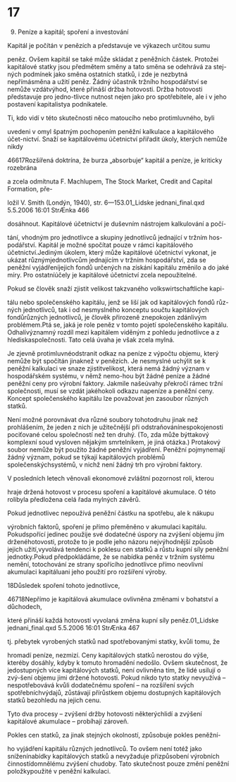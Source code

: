 # 17

9. Peníze a kapitál; spoření a investování

Kapitál je počítán v penězích a představuje ve výkazech určitou sumu

peněz. Ovšem kapitál se také může skládat z peněžních částek. Protožei kapitálové statky jsou předmětem směny a tato směna se odehrává za stej-ných podmínek jako směna ostatních statků, i zde je nezbytná nepřímásměna a užití peněz. Žádný účastník tržního hospodářství se nemůže vzdátvýhod, které přináší držba hotovosti. Držba hotovosti představuje pro jedno-tlivce nutnost nejen jako pro spotřebitele, ale i v jeho postavení kapitalistya podnikatele.

Ti, kdo vidí v této skutečnosti něco matoucího nebo protimluvného, byli

uvedeni v omyl špatným pochopením peněžní kalkulace a kapitálového účet-nictví. Snaží se kapitálovému účetnictví přiřadit úkoly, kterých nemůže nikdy

46617Rozšířená doktrína, že burza „absorbuje“ kapitál a peníze, je kriticky rozebrána

a zcela odmítnuta F. Machlupem, The Stock Market, Credit and Capital Formation, pře-

ložil V. Smith (Londýn, 1940), str. 6—153.01_Lidske jednani_final.qxd 5.5.2006 16:01 StrÆnka 466

dosáhnout. Kapitálové účetnictví je duševním nástrojem kalkulování a počí-

tání, vhodným pro jednotlivce a skupiny jednotlivců jednající v tržním hos-podářství. Kapitál je možné spočítat pouze v rámci kapitálového účetnictví.Jediným úkolem, který může kapitálové účetnictví vykonat, je ukázat různýmjednotlivcům jednajícím v tržním hospodářství, zda se peněžní vyjádřeníjejich fondů určených na získání kapitálu změnilo a do jaké míry. Pro ostatníúčely je kapitálové účetnictví zcela nepoužitelné.

Pokud se člověk snaží zjistit velikost takzvaného volkswirtschaftliche kapi-

tálu nebo společenského kapitálu, jenž se liší jak od kapitálových fondů růz-ných jednotlivců, tak i od nesmyslného konceptu součtu kapitálových fondůrůzných jednotlivců, je člověk přirozeně znepokojen zdánlivým problémem.Ptá se, jaká je role peněz v tomto pojetí společenského kapitálu. Odhalívýznamný rozdíl mezi kapitálem viděným z pohledu jednotlivce a z hlediskaspolečnosti. Tato celá úvaha je však zcela mylná.

Je zjevně protimluvnéodstranit odkaz na peníze z výpočtu objemu, který nemůže být spočítán jinaknež v penězích. Je nesmyslné uchýlit se k peněžní kalkulaci ve snaze zjistitvelikost, která nemá žádný význam v hospodářském systému, v němž nemo-hou být žádné peníze a žádné peněžní ceny pro výrobní faktory. Jakmile našeúvahy překročí rámec tržní společnosti, musí se vzdát jakéhokoli odkazu napeníze a peněžní ceny. Koncept společenského kapitálu lze považovat jen zasoubor různých statků.

Není možné porovnávat dva různé soubory tohotodruhu jinak než prohlášením, že jeden z nich je užitečnější při odstraňovánínespokojenosti pociťované celou společností než ten druhý. (To, zda může býttakový komplexní soud vysloven nějakým smrtelníkem, je jiná otázka.) Protakový soubor nemůže být použito žádné peněžní vyjádření. Peněžní pojmynemají žádný význam, pokud se týkají kapitálových problémů společenskýchsystémů, v nichž není žádný trh pro výrobní faktory.

V posledních letech věnovali ekonomové zvláštní pozornost roli, kterou

hraje držená hotovost v procesu spoření a kapitálové akumulace. O této rolibyla předložena celá řada mylných závěrů.

Pokud jednotlivec nepoužívá peněžní částku na spotřebu, ale k nákupu

výrobních faktorů, spoření je přímo přeměněno v akumulaci kapitálu. Pokudspořící jedinec použije své dodatečné úspory na zvýšení objemu jím drženéhotovosti, protože to je podle jeho názoru nejvýhodnější způsob jejich užití,vyvolává tendenci k poklesu cen statků a růstu kupní síly peněžní jednotky.Pokud předpokládáme, že se nabídka peněz v tržním systému nemění, totochování ze strany spořícího jednotlivce přímo neovlivní akumulaci kapitáluani jeho použití pro rozšíření výroby.

18Důsledek spoření tohoto jednotlivce,

46718Nepřímo je kapitálová akumulace ovlivněna změnami v bohatství a důchodech,

které přináší každá hotovostí vyvolaná změna kupní síly peněz.01_Lidske jednani_final.qxd 5.5.2006 16:01 StrÆnka 467

tj. přebytek vyrobených statků nad spotřebovanými statky, kvůli tomu, že

hromadí peníze, nezmizí. Ceny kapitálových statků nerostou do výše, kteréby dosáhly, kdyby k tomuto hromadění nedošlo. Ovšem skutečnost, že jedostupných více kapitálových statků, není ovlivněna tím, že lidé usilují o zvý-šení objemu jimi držené hotovosti. Pokud nikdo tyto statky nevyužívá –nespotřebovává kvůli dodatečnému spoření – na rozšíření svých spotřebníchvýdajů, zůstávají přírůstkem objemu dostupných kapitálových statků bezohledu na jejich cenu.

Tyto dva procesy – zvýšení držby hotovosti některýchlidí a zvýšení kapitálové akumulace – probíhají zároveň.

Pokles cen statků, za jinak stejných okolností, způsobuje pokles peněžní-

ho vyjádření kapitálu různých jednotlivců. To ovšem není totéž jako sníženínabídky kapitálových statků a nevyžaduje přizpůsobení výrobních činnostídomnělému zvýšení chudoby. Tato skutečnost pouze změní peněžní položkypoužité v peněžní kalkulaci.
